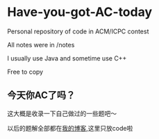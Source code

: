 # Have-you-got-AC-today

Personal repository of code in ACM/ICPC contest

All notes were in /notes

I usually use Java and sometime use C++

Free to copy

## 今天你AC了吗？

这大概是收录一下自己做过的一些题吧～  

以后的题解全部都在[我的博客](http://www.kurileo.com),这里只放code啦